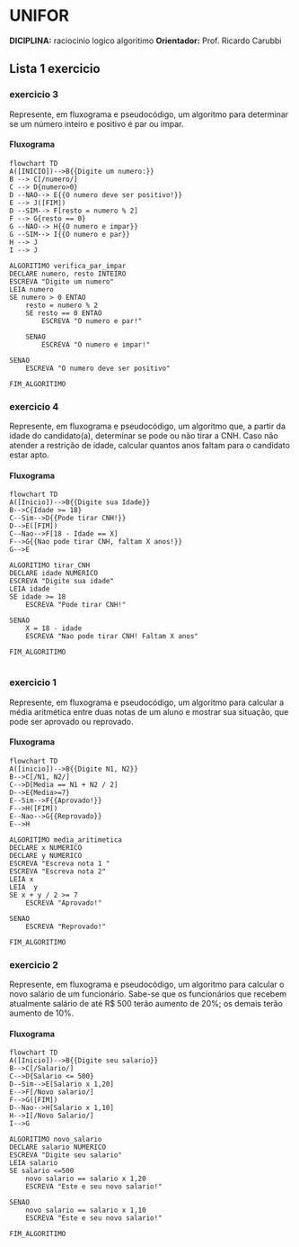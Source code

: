 
# UNIFOR
**DICIPLINA:** raciocinio logico algoritimo
**Orientador:** Prof. Ricardo Carubbi
## Lista 1 exercicio
### exercicio 3
Represente, em fluxograma e pseudocódigo, um algoritmo para determinar se um número inteiro e positivo é par ou impar.
#### Fluxograma

```mermaid
flowchart TD
A([INICIO])-->B{{Digite um numero:}}
B --> C[/numero/]
C --> D{numero>0}
D --NAO--> E{{O numero deve ser positivo!}}
E --> J([FIM])
D --SIM--> F[resto = numero % 2]
F --> G{resto == 0}
G --NAO--> H{{O numero e impar}}
G --SIM--> I{{O numero e par}}
H --> J
I --> J
```

```
ALGORITIMO verifica_par_impar
DECLARE numero, resto INTEIRO
ESCREVA "Digite um numero"
LEIA numero
SE numero > 0 ENTAO
	resto = numero % 2
	SE resto == 0 ENTAO
		ESCREVA "O numero e par!"

	SENAO
		ESCREVA "O numero e impar!"

SENAO
	ESCREVA "O numero deve ser positivo"

FIM_ALGORITIMO
```

### exercicio 4
 Represente, em fluxograma e pseudocódigo, um algoritmo que, a partir da idade do
candidato(a), determinar se pode ou não tirar a CNH. Caso não atender a restrição de idade,
calcular quantos anos faltam para o candidato estar apto.
#### Fluxograma

```mermaid
flowchart TD
A([Inicio])-->B{{Digite sua Idade}}
B-->C{Idade >= 18}
C--Sim-->D{{Pode tirar CNH!}}
D-->E([FIM])
C--Nao-->F[18 - Idade == X]
F-->G{{Nao pode tirar CNH, faltam X anos!}}
G-->E
```

```
ALGORITIMO tirar_CNH
DECLARE idade NUMERICO
ESCREVA "Digite sua idade"
LEIA idade
SE idade >= 18
	ESCREVA "Pode tirar CNH!"

SENAO
	X = 18 - idade
	ESCREVA "Nao pode tirar CNH! Faltam X anos"

FIM_ALGORITIMO
	
```


### exercicio 1 
Represente, em fluxograma e pseudocódigo, um algoritmo para calcular a média aritmética
entre duas notas de um aluno e mostrar sua situação, que pode ser aprovado ou reprovado.
#### Fluxograma
``` mermaid
flowchart TD
A([inicio])-->B{{Digite N1, N2}}
B-->C[/N1, N2/]
C-->D[Media == N1 + N2 / 2]
D-->E{Media>=7}
E--Sim-->F{{Aprovado!}}
F-->H([FIM])
E--Nao-->G{{Reprovado}}
E-->H

``` 

```
ALGORITIMO media_aritimetica
DECLARE x NUMERICO
DECLARE y NUMERICO
ESCREVA "Escreva nota 1 "
ESCREVA "Escreva nota 2"
LEIA x
LEIA  y 
SE x + y / 2 >= 7
	ESCREVA "Aprovado!"

SENAO
	ESCREVA "Reprovado!"

FIM_ALGORITIMO
```
### exercicio 2
Represente, em fluxograma e pseudocódigo, um algoritmo para calcular o novo salário de um
funcionário. Sabe-se que os funcionários que recebem atualmente salário de até R$ 500 terão
aumento de 20%; os demais terão aumento de 10%.
#### Fluxograma
```mermaid
flowchart TD
A([Inicio])-->B{{Digite seu salario}}
B-->C[/Salario/]
C-->D{Salario <= 500}
D--Sim-->E[Salario x 1,20]
E-->F[/Novo salario/]
F-->G([FIM])
D--Nao-->H[Salario x 1,10]
H-->I[/Novo Salario/]
I-->G
```

```
ALGORITIMO novo_salario
DECLARE salario NUMERICO
ESCREVA "Digite seu salario"
LEIA salario
SE salario <=500
	novo salario == salario x 1,20
	ESCREVA "Este e seu novo salario!"
	
SENAO
	novo salario == salario x 1,10
	ESCREVA "Este e seu novo salario!"

FIM_ALGORITIMO
```

